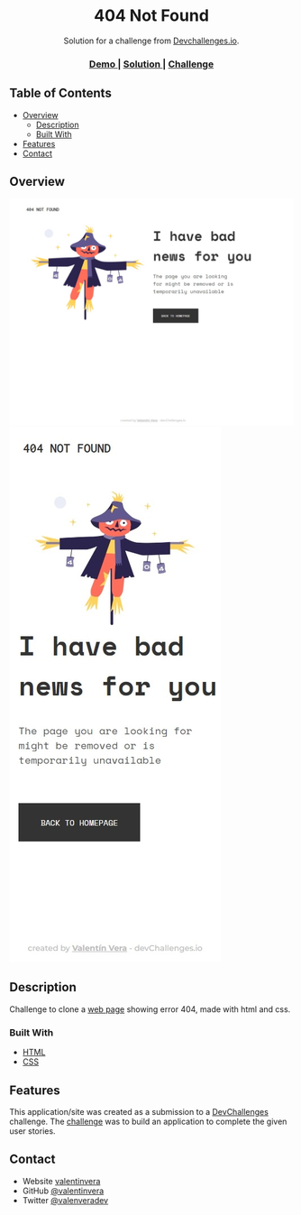 <h1 align="center">404 Not Found</h1>

<div align="center">
   Solution for a challenge from  <a href="http://devchallenges.io" target="_blank">Devchallenges.io</a>.
</div>

<div align="center">
  <h3>
    <a href="https://error404notfound.vercel.app/" target="_blank">
      Demo
    </a>
    <span> | </span>
    <a href="https://error404notfound.vercel.app/" target="_blank">
      Solution
    </a>
    <span> | </span>
    <a href="https://devchallenges.io/challenges/wBunSb7FPrIepJZAg0sY" target="_blank">
      Challenge
    </a>
  </h3>
</div>

## Table of Contents

- [Overview](#overview)
  - [Description](#description)
  - [Built With](#built-with)
- [Features](#features)
- [Contact](#contact)

## Overview

![screenshot](/screenshot-desktop.jpeg)
![screenshot](/screenshot-mobile.jpeg)

## Description 

Challenge to clone a <a href="https://error404notfound.vercel.app/" target="_blank">web page</a> showing error 404, made with html and css. 

### Built With

- [HTML](https://html.com/)
- [CSS](https://www.w3schools.com/Css/)

## Features

This application/site was created as a submission to a [DevChallenges](https://devchallenges.io/challenges) challenge. The [challenge](https://devchallenges.io/challenges/wBunSb7FPrIepJZAg0sY) was to build an application to complete the given user stories.

## Contact

- Website [valentinvera](https://valentinvera.vercel.app)
- GitHub [@valentinvera](https://github.com/valentinvera)
- Twitter [@valenveradev](https://twitter.com/valenveradev)
